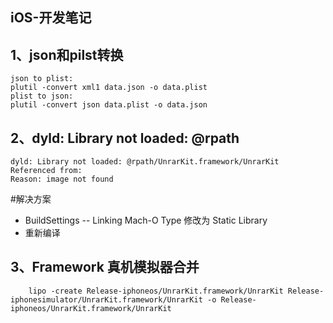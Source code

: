 ## iOS-开发笔记
## 1、json和pilst转换
    json to plist:
    plutil -convert xml1 data.json -o data.plist
    plist to json: 
    plutil -convert json data.plist -o data.json
## 2、dyld: Library not loaded: @rpath
    dyld: Library not loaded: @rpath/UnrarKit.framework/UnrarKit
    Referenced from:
    Reason: image not found
  
  #解决方案 
  * BuildSettings  -- Linking Mach-O Type 修改为 Static Library
  * 重新编译
  
## 3、Framework 真机模拟器合并
        lipo -create Release-iphoneos/UnrarKit.framework/UnrarKit Release-iphonesimulator/UnrarKit.framework/UnrarKit -o Release-iphoneos/UnrarKit.framework/UnrarKit

